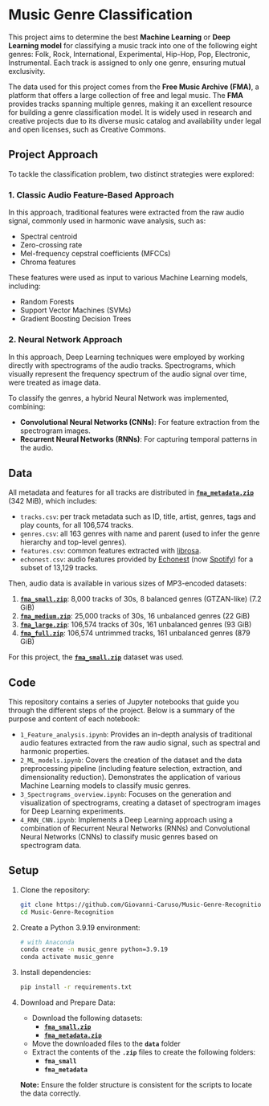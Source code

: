 # Music Genre Classification
This project aims to determine the best **Machine Learning** or **Deep Learning model** for classifying a music track into one of the following eight genres:
Folk, Rock, International, Experimental, Hip-Hop, Pop, Electronic, Instrumental.
Each track is assigned to only one genre, ensuring mutual exclusivity.

The data used for this project comes from the **Free Music Archive (FMA)**, a platform that offers a large collection of free and legal music.
The **FMA** provides tracks spanning multiple genres, making it an excellent resource for building a genre classification model. It is widely used in research and creative projects due to its diverse music catalog and availability under legal and open licenses, such as Creative Commons.

## Project Approach
To tackle the classification problem, two distinct strategies were explored:
### 1. Classic Audio Feature-Based Approach
In this approach, traditional features were extracted from the raw audio signal, commonly used in harmonic wave analysis, such as:
* Spectral centroid
* Zero-crossing rate
* Mel-frequency cepstral coefficients (MFCCs)
* Chroma features

These features were used as input to various Machine Learning models, including:
* Random Forests
* Support Vector Machines (SVMs)
* Gradient Boosting Decision Trees

### 2. Neural Network Approach
In this approach, Deep Learning techniques were employed by working directly with spectrograms of the audio tracks. Spectrograms, which visually represent the frequency spectrum of the audio signal over time, were treated as image data.

To classify the genres, a hybrid Neural Network was implemented, combining:
* **Convolutional Neural Networks (CNNs)**: For feature extraction from the spectrogram images.
* **Recurrent Neural Networks (RNNs)**: For capturing temporal patterns in the audio.

## Data
All metadata and features for all tracks are distributed in **[`fma_metadata.zip`]** (342 MiB), which includes:
* `tracks.csv`: per track metadata such as ID, title, artist, genres, tags and play counts, for all 106,574 tracks.
* `genres.csv`: all 163 genres with name and parent (used to infer the genre hierarchy and top-level genres).
* `features.csv`: common features extracted with [librosa].
* `echonest.csv`: audio features provided by [Echonest] (now [Spotify]) for a subset of 13,129 tracks.

[pandas]:   https://pandas.pydata.org/
[librosa]:  https://librosa.org/
[spotify]:  https://www.spotify.com/
[echonest]: https://web.archive.org/web/20170519050040/http://the.echonest.com/

Then, audio data is available in various sizes of MP3-encoded datasets:

1. **[`fma_small.zip`]**: 8,000 tracks of 30s, 8 balanced genres (GTZAN-like) (7.2 GiB)
2. **[`fma_medium.zip`]**: 25,000 tracks of 30s, 16 unbalanced genres (22 GiB)
3. **[`fma_large.zip`]**: 106,574 tracks of 30s, 161 unbalanced genres (93 GiB)
4. **[`fma_full.zip`]**: 106,574 untrimmed tracks, 161 unbalanced genres (879 GiB)

For this project, the **[`fma_small.zip`]** dataset was used.

[`fma_metadata.zip`]: https://os.unil.cloud.switch.ch/fma/fma_metadata.zip
[`fma_small.zip`]:    https://os.unil.cloud.switch.ch/fma/fma_small.zip
[`fma_medium.zip`]:   https://os.unil.cloud.switch.ch/fma/fma_medium.zip
[`fma_large.zip`]:    https://os.unil.cloud.switch.ch/fma/fma_large.zip
[`fma_full.zip`]:     https://os.unil.cloud.switch.ch/fma/fma_full.zip

## Code
This repository contains a series of Jupyter notebooks that guide you through the different steps of the project. 
Below is a summary of the purpose and content of each notebook:

* `1_Feature_analysis.ipynb`: Provides an in-depth analysis of traditional audio features extracted from the raw audio signal, such as spectral and harmonic properties.
* `2_ML_models.ipynb`: Covers the creation of the dataset and the data preprocessing pipeline (including feature selection, extraction, and dimensionality reduction). Demonstrates the application of various Machine Learning models to classify music genres.
* `3_Spectrograms_overview.ipynb`: Focuses on the generation and visualization of spectrograms, creating a dataset of spectrogram images for Deep Learning experiments.
* `4_RNN_CNN.ipynb`: Implements a Deep Learning approach using a combination of Recurrent Neural Networks (RNNs) and Convolutional Neural Networks (CNNs) to classify music genres based on spectrogram data.

## Setup

1. Clone the repository:
    ```bash
    git clone https://github.com/Giovanni-Caruso/Music-Genre-Recognition  
    cd Music-Genre-Recognition
    ```

2. Create a Python 3.9.19 environment:
    ```bash
    # with Anaconda
    conda create -n music_genre python=3.9.19
    conda activate music_genre
    ```
  
3. Install dependencies:
    ```bash
    pip install -r requirements.txt  
    ```

4. Download and Prepare Data:
    * Download the following datasets:
        * **[`fma_small.zip`]**
        * **[`fma_metadata.zip`]**
    * Move the downloaded files to the <code>**data**</code> folder
    * Extract the contents of the <code>**.zip**</code> files to create the following folders:
        * <code>**fma_small**</code>
        * <code>**fma_metadata**</code>
    
    **Note:** Ensure the folder structure is consistent for the scripts to locate the data correctly.
